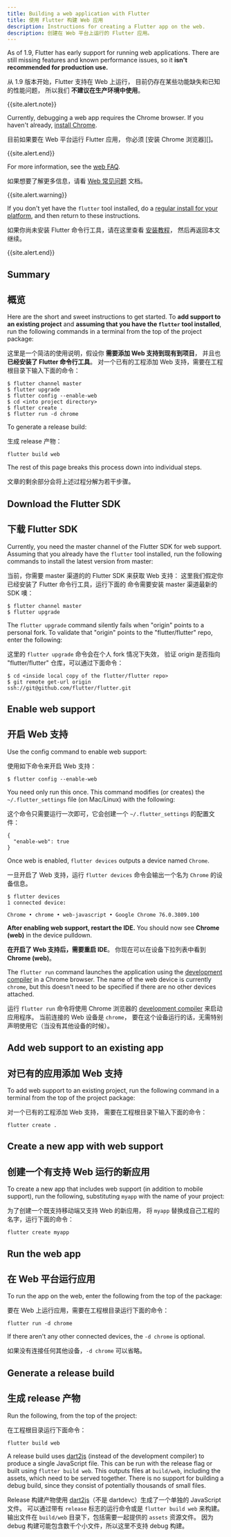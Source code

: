```yaml
---
title: Building a web application with Flutter
title: 使用 Flutter 构建 Web 应用
description: Instructions for creating a Flutter app on the web.
description: 创建在 Web 平台上运行的 Flutter 应用。
---
```


As of 1.9, Flutter has early support for running web
applications. There are still missing features and known
performance issues, so it
**isn't recommended for production use.**

从 1.9 版本开始，Flutter 支持在 Web 上运行，
目前仍存在某些功能缺失和已知的性能问题，
所以我们 **不建议在生产环境中使用**。

{{site.alert.note}}

  Currently, debugging a web app requires the
  Chrome browser. If you haven't already,
  [install Chrome][].
  
  目前如果要在 Web 平台运行 Flutter 应用，
  你必须 [安装 Chrome 浏览器][]。
  
{{site.alert.end}}

For more information, see the [web FAQ][].

如果想要了解更多信息，请看 [Web 常见问题][web FAQ] 文档。

{{site.alert.warning}}

  If you don't yet have the `flutter` tool installed,
  do a [regular install for your platform][], and then
  return to these instructions.
  
  如果你尚未安装 Flutter 命令行工具，请在这里查看
  [安装教程][regular install for your platform]，
  然后再返回本文继续。
  
{{site.alert.end}}

## Summary

## 概览

Here are the short and sweet instructions to get started.
To **add support to an existing project** and
**assuming that you have the `flutter` tool installed**,
run the following commands in a terminal from the
top of the project package:

这里是一个简洁的使用说明，假设你 **需要添加 Web 支持到现有到项目**，
并且也 **已经安装了 Flutter 命令行工具**。
对一个已有的工程添加 Web 支持，需要在工程根目录下输入下面的命令：

```terminal
$ flutter channel master
$ flutter upgrade
$ flutter config --enable-web
$ cd <into project directory>
$ flutter create .
$ flutter run -d chrome
```

To generate a release build:

生成 release 产物：

```terminal
flutter build web
```

The rest of this page breaks this process down
into individual steps.

文章的剩余部分会将上述过程分解为若干步骤。

## Download the Flutter SDK

## 下载 Flutter SDK

Currently, you need the master channel of the Flutter SDK
for web support. Assuming that you already have the
`flutter` tool installed, run the following commands
to install the latest version from master:

当前，你需要 master 渠道的的 Flutter SDK 来获取 Web 支持：
这里我们假定你已经安装了 Flutter 命令行工具，运行下面的
命令需要安装 master 渠道最新的 SDK 噢：

```terminal
$ flutter channel master
$ flutter upgrade
```

The `flutter upgrade` command silently fails
when "origin" points to a personal fork.
To validate that "origin" points to the
"flutter/flutter" repo, enter the following:

这里的 `flutter upgrade` 命令会在个人 fork 情况下失效，
验证 origin 是否指向 "flutter/flutter" 仓库，可以通过下面命令：

```terminal
$ cd <inside local copy of the flutter/flutter repo>
$ git remote get-url origin
ssh://git@github.com/flutter/flutter.git
```

## Enable web support

## 开启 Web 支持

Use the config command to enable web support:

使用如下命令来开启 Web 支持：

```terminal
$ flutter config --enable-web
```

You need only run this once.
This command modifies (or creates) the
`~/.flutter_settings` file (on Mac/Linux)
with the following:

这个命令只需要运行一次即可，它会创建一个 `~/.flutter_settings`
的配置文件：

```shell
{
  "enable-web": true
}
```

Once web is enabled,
`flutter devices` outputs a device named `Chrome`.

一旦开启了 Web 支持，运行 `flutter devices`
命令会输出一个名为 `Chrome` 的设备信息。

```terminal
$ flutter devices
1 connected device:

Chrome • chrome • web-javascript • Google Chrome 76.0.3809.100
```

**After enabling web support, restart the IDE.**
You should now see **Chrome (web)** in the device pulldown.

**在开启了 Web 支持后，需要重启 IDE**。
你现在可以在设备下拉列表中看到 **Chrome (web)**。

The `flutter run` command launches the application using the
[development compiler][] in a Chrome browser.
The name of the web device is currently `chrome`,
but this doesn't need to be specified
if there are no other devices attached.

运行 `flutter run` 命令将使用 Chrome 浏览器的
[development compiler][] 来启动应用程序。
当前连接的 Web 设备是 `chrome`，
要在这个设备运行的话，无需特别声明使用它（当没有其他设备的时候）。

## Add web support to an existing app

## 对已有的应用添加 Web 支持

To add web support to an existing project,
run the following command in a terminal
from the top of the project package:

对一个已有的工程添加 Web 支持，
需要在工程根目录下输入下面的命令：

```terminal
flutter create .
```

## Create a new app with web support

## 创建一个有支持 Web 运行的新应用

To create a new app that includes web support
(in addition to mobile support), run the following,
substituting `myapp` with the name of your project:

为了创建一个既支持移动端又支持 Web 的新应用，
将 `myapp` 替换成自己工程的名字，运行下面的命令：

```terminal
flutter create myapp
```

## Run the web app

## 在 Web 平台运行应用

To run the app on the web, enter the following
from the top of the package:

要在 Web 上运行应用，需要在工程根目录运行下面的命令：

```terminal
flutter run -d chrome
```

If there aren't any other connected devices,
the `-d chrome` is optional.

如果没有连接任何其他设备，`-d chrome` 可以省略。

## Generate a release build

## 生成 release 产物

Run the following, from the top of the project:

在工程根目录运行下面命令：

```terminal
flutter build web
```

A release build uses [dart2js][]
(instead of the development compiler) to produce a single
JavaScript file.  This can be run with the release flag
or built using `flutter build web`. This outputs files at
`build/web`, including the assets, which need to be served together.
There is no support for building a debug build,
since they consist of potentially thousands of small files.

Release 构建产物使用 [dart2js][]（不是 dartdevc）生成了一个单独的 JavaScript 文件。
可以通过带有 `release` 标志的运行命令或是 `flutter build web` 来构建。
输出文件在 `build/web` 目录下，包括需要一起提供的 `assets` 资源文件。
因为 debug 构建可能包含数千个小文件，所以这里不支持 debug 构建。

[dart2js]: https://dart.dev/tools/dart2js
[development compiler]: https://dart.dev/tools/dartdevc
[web FAQ]: /docs/development/platform-integration/web
[install Chrome]: https://www.google.com/chrome/
[regular install for your platform]: /docs/get-started/install
